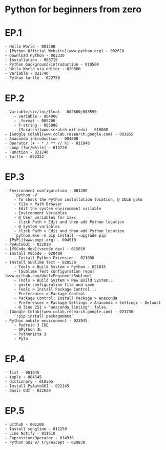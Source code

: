 # Python for beginners from zero

# EP.1
    - Hello World - 001500
    - [Python Official Website](www.python.org) - 002620
    - Download Python - 003330
    - Installation - 003715
    - Python background/introduction - 010500
    - Hello World via editor - 020300
    - Variable - 021740
    - Python turtle - 022750
# EP.2
    - Variable/str/int/float - 002600/003550
        - variable - 004900
        - .format - 005200
        - f-string - 005800
        - [Scratch](www.scratch.mit.edu) - 010000
    - [Google Colab](www.colab.research.google.com) - 003855
    - Anaconda introduction - 004600
    - Operator [+ - * / ** // %] - 011040
    - Loop [for/while] - 013720
    - Function - 021240
    - turtle - 022222
# EP.3
    - Environment configuration - 001200
	    `python -V`
	    - To check the Python installation location, @ IDLE goto 
	    - File > Path Browser
	    - Edit the system environment variable
	    - Environment Variables
	    - @ User variables for xxxx
	    - click Path > Edit and then add Python location
	    - @ System variables
	    - click Path > Edit and then add Python location
	    `python.exe -m pip install --upgrade pip`
    - [PyPi](www.pypi.org) - 004910
    - PyAutoGUI - 022010
    - [VSCode.dev](vscode.dev) - 015850
    - Install VSCode - 020400
	    - Install Python Extension - 021030
    - Install Sublime Text - 020520
	    - Tools > Build System > Python - 021835
	    - [Sublime Text configuration repo](www.github.com/UncleEngineer/Sublime)
	    - Tools > Build System > New Build System...
	    - paste configuration file and save
	    - Tools > Install Package Control...
	    - Preferences > Package Control
	    - Package Control: Install Package > Anaconda
	    - Preferences > Package Settings > Anaconda > Settings - Default
	    - @ line 251 > "anaconda_linting": false,
    - [Google Colab](www.colab.research.google.com) - 023730
	    `!pip install packageName`
    - Python mobile environment - 023945
	    - Pydroid 3 IDE
	    - QPython 3L
	    - Pythonista 3
	    - Pyto
# EP.4
    - list - 001645
    - tuple - 004545
    - dictionary - 010505
    - Install PyAutoGUI - 022145
    - Basic GUI - 022620
# EP.5
    - Github - 001200
    - Install songline - 011250
    - Line Notify - 011510
    - Expression/Operator - 014930
    - Python GUI w/ try/except - 020930